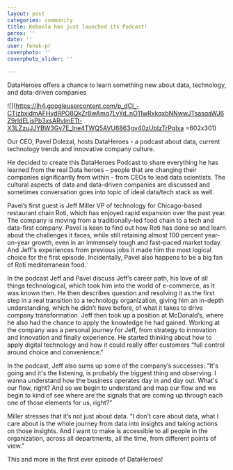 ```yaml
---
layout: post
categories: community
title: Keboola has just launched its Podcast!
perex: ''
date: ''
user: fenek-pr
coverphoto: ''
coverphoto_slider: ''

---
```

DataHeroes offers a chance to learn something new about data, technology, and data-driven companies

![](https://lh4.googleusercontent.com/p_dCl_-CTjzbxidmAFHydRPO8QkZr8wAmq7LyYd_nO11wRxkqxbNNwwJTsasqaWJ6Z9rldELjsPb3xsARvlmETt-X3LZzuJJYBW3Gy7E_lne4TWQ5AVU6863gv40zUbIzTrPgIxa =602x301)

Our CEO, Pavel Dolezal, hosts DataHeroes - a podcast about data, current technology trends and innovative company culture.

He decided to create this DataHeroes Podcast to share everything he has learned from the real Data heroes – people that are changing their companies significantly from within - from CEOs to lead data scientists. The cultural aspects of data and data-driven companies are discussed and sometimes conversation goes into topic of ideal data/tech stack as well.

Pavel’s first guest is Jeff Miller VP of technology for Chicago-based restaurant chain Roti, which has enjoyed rapid expansion over the past year. The company is moving from a traditionally-led food chain to a tech and data-first company. Pavel is keen to find out how Roti has done so and learn about the challenges it faces, while still retaining almost 100 percent year-on-year growth, even in an immensely tough and fast-paced market today. And Jeff's experiences from previous jobs it made him the most logical choice for the first episode. Incidentally, Pavel also happens to be a big fan of Roti mediterranean food.

In the podcast Jeff and Pavel discuss Jeff’s career path, his love of all things technological, which took him into the world of e-commerce, as it was known then. He then describes question and resolving it as the first step in a real transition to a technology organization, giving him an in-depth understanding, which he didn’t have before, of what it takes to drive company transformation. Jeff then took up a position at McDonald’s, where he also had the chance to apply the knowledge he had gained. Working at the company was a personal journey for Jeff, from strategy to innovation and innovation and finally experience. He started thinking about how to apply digital technology and how it could really offer customers “full control around choice and convenience.” 

In the podcast, Jeff also sums up some of the company’s successes: “It's going and it's the listening, is probably the biggest thing and observing. I wanna understand how the business operates day in and day out. What's our flow, right? And so we begin to understand and map our flow and we begin to kind of see where are the signals that are coming up through each one of those elements for us, right?”

Miller stresses that it’s not just about data. "I don't care about data, what I care about is the whole journey from data into insights and taking actions on those insights. And I want to make is accessible to all people in the organization, across all departments, all the time, from different points of view."

This and more in the first ever episode of DataHeroes!